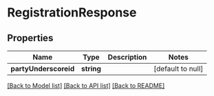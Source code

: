 # RegistrationResponse

## Properties
Name | Type | Description | Notes
------------ | ------------- | ------------- | -------------
**partyUnderscoreid** | **string** |  | [default to null]

[[Back to Model list]](../README.md#documentation-for-models) [[Back to API list]](../README.md#documentation-for-api-endpoints) [[Back to README]](../README.md)



